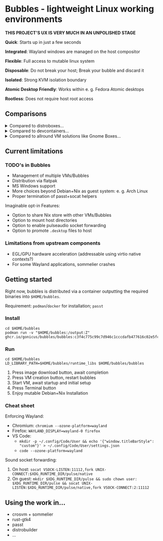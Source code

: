 # Bubbles - lightweight Linux working environments

**THIS PROJECT'S UX IS VERY MUCH IN AN UNPOLISHED STAGE**

**Quick**: Starts up in just a few seconds

**Integrated**: Wayland windows are managed on the host compositor

**Flexible**: Full access to mutable linux system

**Disposable**: Do not break your host; Break your bubble and discard it

**Isolated**: Strong KVM isolation boundary

**Atomic Desktop Friendly**: Works within e. g. Fedora Atomic desktops

**Rootless**: Does not require host root access

## Comparisons

<details>
<summary>Compared to distroboxes...</summary>

Pro Bubbles:
- allows straight-forward use of containers
- provides isolation

Contra Bubbles:
- not as host-integrated as distroboxes

</details>


<details>
<summary>Compared to devcontainers...</summary>

Pro Bubbles:
- allows straight-forward use of containers (hence also devcontainers)

Contra Bubbles:
- not part of devcontainer ecosystem

</details>

<details>
<summary>Compared to allround VM solutions like Gnome Boxes...</summary>

Pro Bubbles:
- does not require stepping through OS installers
- opinionated networking etc.
- allows Wayland integration

Contra Bubbles:
- does not support traditional VM handling use cases

</details>

## Current limitations

### TODO's in Bubbles

- Management of multiple VMs/Bubbles
- Distribution via flatpak
- MS Windows support
- More choices beyond Debian+Nix as guest system: e. g. Arch Linux
- Proper termination of passt+socat helpers

Imaginable opt-in Features:

- Option to share Nix store with other VMs/Bubbles
- Option to mount host directories
- Option to enable pulseaudio socket forwarding
- Option to promote `.desktop` files to host

### Limitations from upstream components

- EGL/GPU hardware acceleration (addressable using virtio native contexts?)
- For some Wayland applications, sommelier crashes

## Getting started

Right now, bubbles is distributed via a container outputting the required binaries into `$HOME/bubbles`.

Requirement: `podman`/`docker` for installation; `passt`

### Install

```
cd $HOME/bubbles
podman run -v "$HOME/bubbles:/output:Z" ghcr.io/gonicus/bubbles/bubbles:c3f4c775c99c7d946c1cccdafb477616c02e5fca
```

### Run

```
cd $HOME/bubbles
LD_LIBRARY_PATH=$HOME/bubbles/runtime_libs $HOME/bubbles/bubbles
```

1. Press image download button, await completion
2. Press VM creation button, restart bubbles
3. Start VM, await startup and initial setup
4. Press Terminal button
5. Enjoy mutable Debian+Nix Installation

### Cheat sheet

Enforcing Wayland:

- Chromium: `chromium --ozone-platform=wayland`
- Firefox: `WAYLAND_DISPLAY=wayland-0 firefox`
- VS Code:
    - `mkdir -p ~/.config/Code/User && echo '{"window.titleBarStyle": "custom"}' > ~/.config/Code/User/settings.json`
    - `code --ozone-platform=wayland`

Sound socket forwarding:

1. On host: `socat VSOCK-LISTEN:11112,fork UNIX-CONNECT:$XDG_RUNTIME_DIR/pulse/native`
2. On guest: `mkdir $XDG_RUNTIME_DIR/pulse && sudo chown user: $XDG_RUNTIME_DIR/pulse && socat UNIX-LISTEN:$XDG_RUNTIME_DIR/pulse/native,fork VSOCK-CONNECT:2:11112`

## Using the work in...

- crosvm + sommelier
- rust-gtk4
- passt
- distrobuilder
- ...

